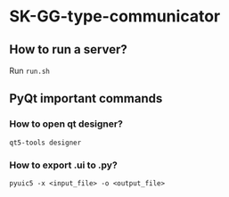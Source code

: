 # SK-GG-type-communicator
## How to run a server?
Run `run.sh`
## PyQt important commands
### How to open qt designer?
`qt5-tools designer`
### How to export .ui to .py?
`pyuic5 -x <input_file> -o <output_file>`